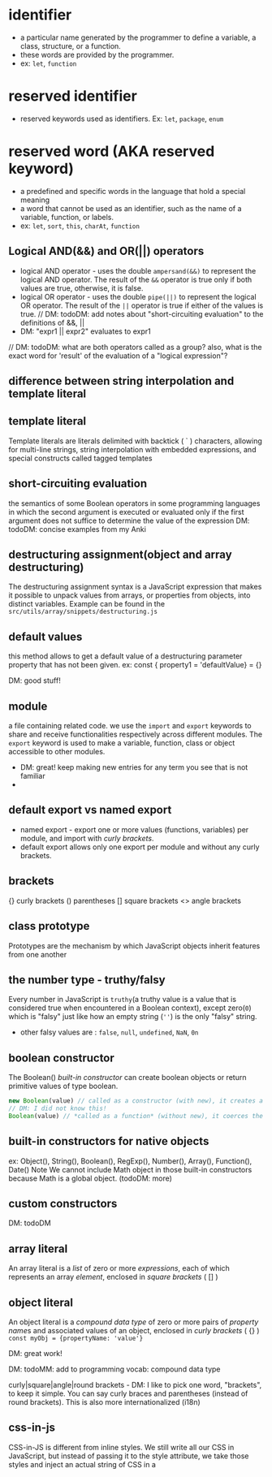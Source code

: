 # identifier

- a particular name generated by the programmer to define a variable, a class, structure, or a function.
- these words are provided by the programmer.
- ex: `let`, `function`

# reserved identifier

- reserved keywords used as identifiers. Ex: `let`, `package`, `enum`

# reserved word (AKA reserved keyword)

- a predefined and specific words in the language that hold a special meaning
- a word that cannot be used as an identifier, such as the name of a variable, function, or labels.
- ex: `let`, `sort`, `this`, `charAt`, `function`

## Logical AND(&&) and OR(||) operators

- logical AND operator - uses the double `ampersand(&&)` to represent the logical AND operator.
  The result of the `&&` operator is true only if both values are true, otherwise, it is false.
- logical OR operator - uses the double `pipe(||)` to represent the logical OR operator.
  The result of the `||` operator is true if either of the values is true.
  // DM: todoDM: add notes about "short-circuiting evaluation" to the definitions of &&, ||
- DM: "expr1 || expr2" evaluates to expr1

// DM: todoDM: what are both operators called as a group? also, what is the exact word for 'result' of the evaluation of a "logical expression"?

## difference between string interpolation and template literal

<!-- MM: These two expressions seem to be confusing at first to me, but I think string interpolation is the *process* to insert or embed, but template literal or string literal is the *place* to insert the string interpolation. DM: exactly!
For example, a box with pens inside, a box is a template literal and pens are string interpolation
DM: yes, in the sense that the template literal is what JS employs to make string interpolation happen. This will help clarify the difference - string interpolation is an item for tech-vocabulary.md, and template literal belongs in this file.
DM: but yes the ${} is where the string interpolation happens in `text, text ${} more text`
DM: and: `text, text ${ 'any expression here will be coerced to a String' } more text`
DM: todoMM: summarize my answer into a 'definition' for this vocab entry

A template literal is a placeholder used in JavaScript for string interpolation and expressions with a dollar sign and curly braces, while string interpolation is used to concatenate string with the plus sign.
-->

## template literal

Template literals are literals delimited with backtick ( ` ) characters, allowing for multi-line strings, string interpolation with embedded expressions, and special constructs called tagged templates

## short-circuiting evaluation

the semantics of some Boolean operators in some programming languages in which the second argument is executed or evaluated only if the first argument does not suffice to determine the value of the expression
DM: todoDM: concise examples from my Anki

## destructuring assignment(object and array destructuring)

The destructuring assignment syntax is a JavaScript expression that makes it possible to unpack values from arrays, or properties from objects, into distinct variables.
Example can be found in the `src/utils/array/snippets/destructuring.js`

## default values

this method allows to get a default value of a destructuring parameter property that has not been given.
ex: const { property1 = 'defaultValue} = {}

DM: good stuff!

## module

a file containing related code. we use the `import` and `export` keywords to share and receive functionalities respectively across different modules. The `export` keyword is used to make a variable, function, class or object accessible to other modules.

- DM: great! keep making new entries for any term you see that is not familiar
-

## default export vs named export

- named export - export one or more values (functions, variables) per module, and import with _curly brackets_.
- default export allows only one export per module and without any curly brackets.

## brackets

{} curly brackets
() parentheses
[] square brackets
<> angle brackets

## class prototype

Prototypes are the mechanism by which JavaScript objects inherit features from one another

<!-- an example from the ./class-prototype/class.js -->

## the number type - truthy/falsy

Every number in JavaScript is `truthy`(a truthy value is a value that is considered true when encountered in a Boolean context), except zero(`0`) which is "falsy" just like how an empty string (`''`) is the only "falsy" string.

- other falsy values are : `false`, `null`, `undefined`, `NaN`, `0n`

## boolean constructor

The Boolean() _built-in constructor_ can create boolean objects or return primitive values of type boolean.

```js
new Boolean(value) // called as a constructor (with new), it creates a Boolean object, which is NOT a primitive.
// DM: I did not know this!
Boolean(value) // *called as a function* (without new), it coerces the parameter to a boolean PRIMITIVE.
```

## built-in constructors for native objects

ex: Object(), String(), Boolean(), RegExp(), Number(), Array(), Function(), Date()
Note We cannot include Math object in those built-in constructors because Math is a global object. (todoDM: more)

## custom constructors

DM: todoDM

## array literal

An array literal is a _list_ of zero or more _expressions_, each of which represents an array _element_, enclosed in _square brackets_ ( [] )

## object literal

An object literal is a _compound data type_ of zero or more pairs of *property name*s and associated values of an object, enclosed in _curly brackets_ ( {} )
`const myObj = {propertyName: 'value'}`

DM: great work!

DM: todoMM: add to programming vocab: compound data type

curly|square|angle|round brackets - DM: I like to pick one word, "brackets", to keep it simple. You can say curly braces and parentheses (instead of round brackets). This is also more internationalized (i18n)

## css-in-js

CSS-in-JS is different from inline styles. We still write all our CSS in JavaScript, but instead of passing it to the style attribute, we take those styles and inject an actual string of CSS in a <style> tag into the DOM

## recursive function

A recursive function is a function that **calls itself** _until it doesn’t_.

verb form: to recurse; ex: "the algorithm recurses on the children of the current item"

<!-- MM: i need to understand in depth the concept and train a lot on it. Yup, we'll do a few examples so that you understand the why and how. But, you don't need to be expert at "data structures and algorithms" to get a Junior DEV job. However, since you're trying for your first job to be remote, you'll need to go "above and beyond" what most Junior DEVs have to prepare for the first job. Therefore, let's make sure you understand the basics and have a few reference examples. -->

## property access: dot notation vs. bracket notation

- operators: member access vs. computed member access
  - member access operator (using dot notation)
  - computed member access operator (using bracket notation)
  - https://developer.mozilla.org/en-US/docs/Web/JavaScript/Reference/Operators/Operator_Precedence#table
  - https://developer.mozilla.org/en-US/docs/Web/JavaScript/Reference/Operators/Property_Accessors#dot_notation
- The difference is in how a property value is interpreted.
  - When using a dot, the part after the dot must be a valid property name of the object, and it directly names the property.
  - When using square brackets, the _expression_ between the brackets is _evaluated_ to get the property name. Ex: myObject[x] tries to evaluate the expression x and uses the result as the property name.

```js
const myObject = {
  myPropertyName: 'my property value',
  'my property name with spaces': 'my property value with spaces',
}
myObject.myPropertyName
myObject['my property name with spaces'] // 'my property name with spaces' is an expression
myObject.my property name with spaces // SyntaxError: Unexpected token
myObject.'my property name with spaces' // SyntaxError: Unexpected token
const myPropertyNameInAVariable = 'myPropertyName'
myObject[myPropertyNameInAVariable] // myPropertyNameInAVariable is an expression
myObject.myPropertyNameInAVariable // error! myPropertyNameInAVariable is undefined (not a property of myObject)
```

## hoisting

JavaScript Hoisting refers to the process whereby the interpreter appears to move the declaration of functions, variables or classes to the top of their scope, prior to execution of the code.

## mutation

- A value is said to be mutable if it can be changed, altered
- a mutation is the act of changing the properties of an object, or the value of a declared variable.
- but, all primitive values in JavaScript are immutable:
  - you can't change their properties — ever
  - they cannot be altered
  - but their value can be reassigned
- let - you can reassign and mutate (objects)
- const - cannot reassign, but can mutate
- often an interview question. memorize a short answer. be careful to not get 'lost in the weeds'

# object

- { property: value }
- anything that is not a primitive: array, regExp, date
  - note: all can be instantiated via the 'new' operator: const date = new Date()
    - but, so can a string: const myString = new String('hello') // DM: todoDM: is myString an object or primitive
    - also, number: const myNumber = new Number(1);
    -

## type coercion

* automatic or implicit conversion of values from one data type to another 
* happens implicitly when operators or functions are applied to values of different types
* examples:
  * 4 + '5' // '45' // 4 was coerced to '4' then concatenated with '5'
  * 4 + Number(5) // 9 // '5' was converted to 5 then added to 4
  * [].filter(mySubstring => [].find(myString => myString.includes(mySubstring)))
    * Array.filter() expects a Boolean 
    * but Array.find() returns the matching myString || undefined
    * therefore, Array.filter() code coerces myString || undefined to Boolean


  return firstArray
    .filter((substring) => {
      return secondArray.find((string) => string.includes(substring))
      /*
        'arp' || undefined || '' || '0' || 0
        Boolean('arp') === true // string to true
        Boolean(undefined) === false // undefined to false
        type coercion
      */
    })
    .sort()
  Boolean('arp') // converts 'arp' to Boolean "explicitly"; "explicit conversion"
  'arp' === true // false
  'arp' == true //  true - "==" "implicitly" coerces 'arp' to Boolean; "implicit conversion"

## abstract equality comparison operator(==) vs strict equality comparison operator(===)

- The abstract equality operator performs a _**loose** equality_ comparison that performs type coercion if necessary to make the comparison possible. 
- The strict equality operator, on the other hand, performs a _strict equality_ comparison that does not perform type coercion and requires the operands to have the same type (as well as the same value).

https://www.pluralsight.com/blog/software-development/vs-javascript-abstract-vs-strict-equality

##  truthy/falsy VS Boolean()
* the 7 falsy values: false, 0, 0n, '', null, undefined, NaN (mnemonic: F00'nun)
* truthy = NOT falsy
* truthy/falsy is implemented by 
  * `if ()` 
  * `Boolean()` 
  * (but not `==`, which follow the JS rules of type coercion, which are weird).
  * exit conditions on constructs like `for` and `while`. 
  * By extension, _predicate functions_, like those passed to Array.filter and Array.find, also operate based on truthiness.
  * operators:
    * `!` negation operator
    * `&&` and `||` logical operators
      * called short-circuiting operators because they evaluate their operands from left to right and stop at the first value that guarantees the value of the expression. 
      * Short-circuiting expressions produce whatever value determined the truthiness of the expression, not necessarily a boolean: 
        * `0 || 42 // 42`
        * `const obj = { ...( truthy && { foo: 'bar' } ) }`
          * note: `{ ...anyFalsyValue } // {}`
          * also: `{ ...[] } // {}`
    * ?...: conditional (ternary) operator
  * Truthiness is inherent in every JavaScript value and is used implicitly by the runtime anytime a boolean evaluation of the value is required. 

// == (JS "abstract equality" is weird, so DON'T USE ==, DO USE ===)
false == 0        // true
0 == 0n           // true
0n == ''          // true
'' == null        // false // empty string can't be coerced to null or vice versa
null == undefined // true
undefined == NaN  // false // undefined can't be coerced to NaN or vice versa

// if ()
if (false || 0 || 0n || '' || null || undefined || NaN) console.log('never logged')

// Boolean()
Boolean(false) === Boolean(0)        // true
Boolean(0) === Boolean(0n)           // true
Boolean(0n) === Boolean('')          // true
Boolean('') === Boolean(null)        // true
Boolean(null) === Boolean(undefined) // true
Boolean(undefined) === Boolean(NaN)  // true

// ?? nullish coalescing operator handles both `null` and `undefined` and solves some of the drawbacks of truthiness/falsiness
const foo = null ?? 'default string'; // 'default string'
const baz = 0 ?? 42; // 0 // however, 0 is a valid number value that happens to be falsy
const bar = 0 || 42; // 42
const boo = '' || 'some string value' // 'some string value' //  however, '' may be a valid value
const fax = '' ?? 'some string value' // ''




